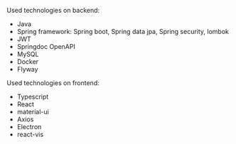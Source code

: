 Used technologies on backend:
- Java
- Spring framework: Spring boot, Spring data jpa, Spring security, lombok
- JWT
- Springdoc OpenAPI
- MySQL
- Docker
- Flyway

Used technologies on frontend:
- Typescript
- React
- material-ui
- Axios
- Electron
- react-vis